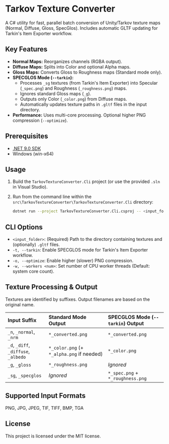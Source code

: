 # Tarkov Texture Converter

A C# utility for fast, parallel batch conversion of Unity/Tarkov texture maps (Normal, Diffuse, Gloss, SpecGlos). Includes automatic GLTF updating for Tarkin's Item Exporter workflow.

## Key Features

*   **Normal Maps:** Reorganizes channels (RGBA output).
*   **Diffuse Maps:** Splits into Color and optional Alpha maps.
*   **Gloss Maps:** Converts Gloss to Roughness maps (Standard mode only).
*   **SPECGLOS Mode (`--tarkin`):**
    *   Processes `_sg` textures (from Tarkin's Item Exporter) into Specular (`_spec.png`) and Roughness (`_roughness.png`) maps.
    *   Ignores standard Gloss maps (`_g`).
    *   Outputs only Color (`_color.png`) from Diffuse maps.
    *   Automatically updates texture paths in `.gltf` files in the input directory.
*   **Performance:** Uses multi-core processing. Optional higher PNG compression (`--optimize`).

## Prerequisites

*   [.NET 9.0 SDK](https://dotnet.microsoft.com/download/dotnet/9.0)
*   Windows (win-x64)

## Usage

1.  Build the `TarkovTextureConverter.Cli` project (or use the provided `.sln` in Visual Studio).
2.  Run from the command line within the `src\TarkovTextureConverter\TarkovTextureConverter.Cli` directory:

    ```sh
    dotnet run --project TarkovTextureConverter.Cli.csproj -- <input_folder> [options]
    ```

## CLI Options

*   `<input_folder>`: (Required) Path to the directory containing textures and (optionally) `.gltf` files.
*   `-t, --tarkin`: Enable SPECGLOS mode for Tarkin's Item Exporter workflow.
*   `-o, --optimize`: Enable higher (slower) PNG compression.
*   `-w, --workers <num>`: Set number of CPU worker threads (Default: system core count).

## Texture Processing & Output

Textures are identified by suffixes. Output filenames are based on the original name.

| Input Suffix                 | Standard Mode Output                     | SPECGLOS Mode (`--tarkin`) Output        |
| :--------------------------- | :--------------------------------------- | :--------------------------------------- |
| `_n`, `_normal`, `_nrm`      | `*_converted.png`                        | `*_converted.png`                        |
| `_d`, `_diff`, `_diffuse`, `_albedo` | `*_color.png` (+ `*_alpha.png` if needed) | `*_color.png`                            |
| `_g`, `_gloss`               | `*_roughness.png`                        | *Ignored*                                |
| `_sg`, `_specglos`           | *Ignored*                                | `*_spec.png` + `*_roughness.png`         |

## Supported Input Formats

PNG, JPG, JPEG, TIF, TIFF, BMP, TGA

## License

This project is licensed under the MIT license.